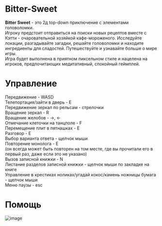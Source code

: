 # Bitter-Sweet
**Bitter Sweet** - это 2д top-down приключение с элементами головоломки.  
Игроку предстоит отправиться на поиски новых рецептов вместе с Кэтти - очаровательной хозяйкой кафе-мороженого. 
Исследуйте локации, разгадывайте загадки, решайте головоломки и находите ингредиенты для сладостей. Путешествуйте и узнавайте больше о мире игры.  
Игра будет выполнена в приятном пиксельном стиле и нацелена на игроков, предпочитающих медитативный, спокойный геймплей.
# Управление  
Передвижение - WASD  
Телепортация/зайти в дверь - E  
Передвижение зеркал по рельсам - стрелочки  
Вращение зеркал - R  
Вращение желобов - ->, <-   
Отмечание клеточки на танцполе - F  
Перемещение плит в пятнашках - Е  
Разговор - Е  
Выбор варианта ответа - щелчок мыши  
Повторение монолога - Е  
(он всегда может быть повторен на том месте, где вы прочитали его в первый раз, даже если это не указано)  
Вызов записной книжки - N  
Листание разделов записной книжки - щелчок мыши по закладке на книге  
Управление в крестиках ноликах/угадай кокос/камень ножницы бумага - щелчок мыши  
Меню паузы - esc
# Помощь  
![image](https://user-images.githubusercontent.com/92753486/205504995-ad1ddb71-e63b-4387-bd6d-0f80d566ac25.png)
